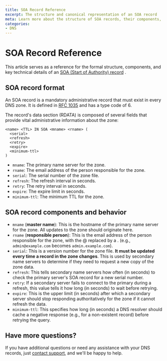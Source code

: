 ```yaml
---
title: SOA Record Reference
excerpt: The structure and canonical representation of an SOA record
meta: Learn more about the structure of SOA records, their components, and key technical details.
categories:
- DNS
---
```


# SOA Record Reference
This article serves as a reference for the formal structure, components, and key technical details of an [SOA (Start of Authority) record](https://support.dnsimple.com/articles/soa-record/) .

## SOA record format
An SOA record is a mandatory administrative record that must exist in every DNS zone. It is defined in [RFC 1035](https://datatracker.ietf.org/doc/html/rfc1035) and has a type code of 6.

The record's data section (RDATA) is composed of several fields that provide vital administrative information about the zone:

```
<name> <TTL> IN SOA <mname> <rname> (
  <serial>
  <refresh>
  <retry>
  <expire>
  <minimum-ttl>
)
```

- `mname`: The primary name server for the zone.
- `rname`: The email address of the person responsible for the zone.
- `serial`: The serial number of the zone file.
- `refresh`: The refresh interval in seconds.
- `retry`: The retry interval in seconds.
- `expire`: The expire limit in seconds.
- `minimum-ttl`: The minimum TTL for the zone.

## SOA record components and behavior
- `mname` (**master name**): This is the hostname of the primary name server for the zone. All updates to the zone should originate here.
- `rname` (**responsible person**): This is the email address of the person responsible for the zone, with the @ replaced by a . (e.g., `admin@example.com` becomes `admin.example.com`).
- `serial`: This is a version number for the zone file. **It must be updated every time a record in the zone changes**. This is used by secondary name servers to determine if they need to request a new copy of the zone data.
- `refresh`: This tells secondary name servers how often (in seconds) to check the primary server's SOA record for a new serial number.
- `retry`: If a secondary server fails to connect to the primary during a refresh, this value tells it how long (in seconds) to wait before retrying.
- `expire`: This is the upper limit (in seconds) after which a secondary server should stop responding authoritatively for the zone if it cannot refresh the data.
- `minimum-ttl`: This specifies how long (in seconds) a DNS resolver should cache a negative response (e.g., for a non-existent record) before retrying the query.

## Have more questions?
If you have additional questions or need any assistance with your DNS records, just [contact support](https://dnsimple.com/feedback), and we'll be happy to help.
